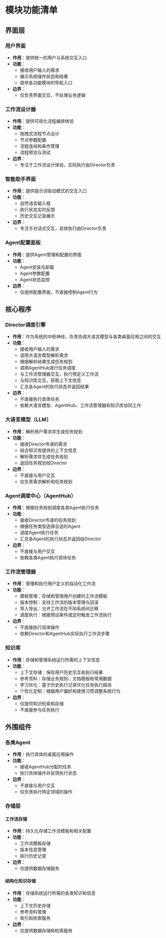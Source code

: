 # 模块功能清单

## 界面层

### 用户界面
- **作用**：提供统一的用户与系统交互入口
- **功能**：
  - 接收用户输入的需求
  - 展示系统操作状态和结果
  - 提供各功能模块的导航入口
- **边界**：
  - 仅负责界面交互，不处理业务逻辑

### 工作流设计器
- **作用**：提供可视化流程编排体验
- **功能**：
  - 拖拽式流程节点设计
  - 节点参数配置
  - 流程连线和条件管理
  - 流程预览与测试
- **边界**：
  - 专注于工作流设计体验，实际执行由Director负责

### 智能助手界面
- **作用**：提供提示词驱动模式的交互入口
- **功能**：
  - 自然语言输入框
  - 执行状态实时反馈
  - 历史交互记录展示
- **边界**：
  - 专注于对话式交互，具体执行由Director负责

### Agent配置面板
- **作用**：提供Agent管理和配置的界面
- **功能**：
  - Agent安装与卸载
  - Agent参数配置
  - Agent状态监控
- **边界**：
  - 仅提供配置界面，不直接控制Agent行为

## 核心程序

### Director调度引擎

- **作用**：作为系统的中枢神经，负责协调大语言模型与各类桌面应用之间的交互
- **功能**：
  - 接收用户输入的需求
  - 调用大语言模型解析需求
  - 根据解析结果生成任务规划
  - 调用AgentHub进行任务调度
  - 与工作流管理器交互，执行预定义工作流
  - 与知识库交互，获取上下文信息
  - 汇总各Agent的执行状态并返回结果
- **边界**：
  - 不直接执行具体任务
  - 依赖大语言模型、AgentHub、工作流管理器和知识库协同工作

### 大语言模型（LLM）

- **作用**：解析用户需求并生成任务规划
- **功能**：
  - 接收Director传递的需求
  - 结合知识库提供的上下文信息
  - 解析需求并生成任务规划
  - 返回任务规划给Director
- **边界**：
  - 不直接与用户交互
  - 仅负责需求解析和任务规划

### Agent调度中心（AgentHub）

- **作用**：根据任务规划调度各类Agent执行任务
- **功能**：
  - 接收Director传递的任务规划
  - 根据任务类型选择合适的Agent
  - 调度Agent执行任务
  - 汇总各Agent的执行状态并返回给Director
- **边界**：
  - 不直接与用户交互
  - 依赖各类Agent执行具体任务

### 工作流管理器

- **作用**：管理和执行用户定义的自动化工作流
- **功能**：
  - 模板管理：存储和管理用户创建的工作流模板
  - 版本控制：支持工作流的版本管理与回滚
  - 导入导出：允许工作流在不同系统间迁移
  - 调度执行：根据预设条件或定时触发工作流执行
- **边界**：
  - 不直接执行具体操作
  - 依赖Director和AgentHub实际执行工作流步骤

### 知识库

- **作用**：存储和管理系统运行所需的上下文信息
- **功能**：
  - 上下文存储：保存用户历史交互和执行结果
  - 参考资料：存储业务规则、文档模板和常用数据
  - 学习优化：基于历史执行记录优化任务执行路径
  - 个性化定制：根据用户偏好和使用习惯调整系统行为
- **边界**：
  - 仅提供知识检索和存储
  - 不直接参与任务执行

## 外围组件

### 各类Agent

- **作用**：执行具体的桌面应用操作
- **功能**：
  - 接收AgentHub分配的任务
  - 执行具体操作并反馈执行状态
- **边界**：
  - 不直接与用户交互
  - 仅负责执行特定领域的操作

### 存储层

#### 工作流存储
- **作用**：持久化存储工作流模板和相关配置
- **功能**：
  - 工作流模板存储
  - 版本信息管理
  - 执行历史记录
- **边界**：
  - 仅提供数据存储服务

#### 结构化知识存储
- **作用**：存储系统运行所需的各类知识和信息
- **功能**：
  - 上下文历史存储
  - 参考资料管理
  - 索引和检索服务
- **边界**：
  - 仅提供数据存储和检索服务

